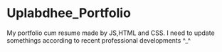 # Uplabdhee_Portfolio
My portfolio cum resume made by JS,HTML and CSS. 
I need to update somethings according to recent professional developments ^_^
